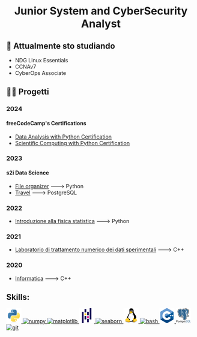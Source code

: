 <h1 align="center">Junior System and CyberSecurity Analyst</h1>


<h2 align="left"> 🌱 Attualmente sto studiando</h2>

- NDG Linux Essentials
- CCNAv7
- CyberOps Associate 

<h2>👨‍💻 Progetti </h2>

<h3>2024</h3>

<h4>freeCodeCamp's Certifications</h4>

- [Data Analysis with Python Certification](https://github.com/ulpati/free_code_camp/tree/main/data_analysis)
- [Scientific Computing with Python Certification](https://github.com/ulpati/free_code_camp/tree/main/scientific_computing)
<h3>2023</h3>

<h4>s2i Data Science</h4>

- [File organizer](https://github.com/ulpati/s2i_datascience/tree/main/file_organizer) ---> Python
- [Travel](https://github.com/ulpati/s2i_datascience/tree/main/psql_travel) ---> PostgreSQL

<h3>2022</h3>

- [Introduzione alla fisica statistica](https://github.com/ulpati/statistical_physics) ---> Python

<h3>2021</h3>

- [Laboratorio di trattamento numerico dei dati sperimentali](https://github.com/ulpati/experimental_data_processing_laboratory) ---> C++

<h3>2020</h3>

- [Informatica](https://github.com/ulpati/computer_science_cplusplus) ---> C++


<h2 align="left">Skills:</h2>
<p align="left"> <a href="https://www.python.org/" target="_blank" rel="noreferrer"> <img src="https://raw.githubusercontent.com/devicons/devicon/master/icons/python/python-original.svg" alt="python" width="40" height="40"/> </a> <a href="https://numpy.org/" target="_blank" rel="noreferrer"> <img src="https://upload.wikimedia.org/wikipedia/commons/thumb/3/31/NumPy_logo_2020.svg/512px-NumPy_logo_2020.svg.png" alt="numpy" width="70" height="40"/> </a> <a href="https://matplotlib.org/" target="_blank" rel="noreferrer"> <img src="https://upload.wikimedia.org/wikipedia/commons/thumb/8/84/Matplotlib_icon.svg/800px-Matplotlib_icon.svg.png" alt="matplotlib" width="40" height="40"/> </a> <a href="https://pandas.pydata.org/" target="_blank" rel="noreferrer"> <img src="https://raw.githubusercontent.com/devicons/devicon/2ae2a900d2f041da66e950e4d48052658d850630/icons/pandas/pandas-original.svg" alt="pandas" width="40" height="40"/> </a> <a href="https://seaborn.pydata.org/" target="_blank" rel="noreferrer"> <img src="https://seaborn.pydata.org/_images/logo-mark-lightbg.svg" alt="seaborn" width="40" height="40"/> </a> <a href="https://www.linux.org/" target="_blank" rel="noreferrer"> <img src="https://raw.githubusercontent.com/devicons/devicon/master/icons/linux/linux-original.svg" alt="linux" width="40" height="40"/> </a> <a href="https://www.gnu.org/software/bash/" target="_blank" rel="noreferrer"> <img src="https://www.vectorlogo.zone/logos/gnu_bash/gnu_bash-icon.svg" alt="bash" width="40" height="40"/> </a> <a href="https://www.w3schools.com/cpp/" target="_blank" rel="noreferrer"> <img src="https://raw.githubusercontent.com/devicons/devicon/master/icons/cplusplus/cplusplus-original.svg" alt="cplusplus" width="40" height="40"/> </a> <a href="https://www.postgresql.org" target="_blank" rel="noreferrer"> <img src="https://raw.githubusercontent.com/devicons/devicon/master/icons/postgresql/postgresql-original-wordmark.svg" alt="postgresql" width="40" height="40"/> </a> <a href="https://git-scm.com/" target="_blank" rel="noreferrer"> <img src="https://www.vectorlogo.zone/logos/git-scm/git-scm-icon.svg" alt="git" width="40" height="40"/> </a> </p>
